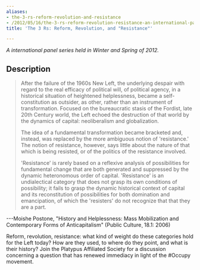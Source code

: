 ```yaml
---
aliases:
- the-3-rs-reform-revolution-and-resistance
- /2012/05/16/the-3-rs-reform-revolution-resistance-an-international-panel-series
title: 'The 3 Rs: Reform, Revolution, and "Resistance"'

---
```

*A international panel series held in Winter and Spring of 2012.*


## Description

>After the failure of the 1960s New Left, the underlying despair with regard to the real efficacy of political will, of political agency, in a historical situation of heightened helplessness, became a self-constitution as outsider, as other, rather than an instrument of transformation. Focused on the bureaucratic stasis of the Fordist, late 20th Century world, the Left echoed the destruction of that world by the dynamics of capital: neoliberalism and globalization.
>
>The idea of a fundamental transformation became bracketed and, instead, was replaced by the more ambiguous notion of 'resistance.' The notion of resistance, however, says little about the nature of that which is being resisted, or of the politics of the resistance involved.
>
>'Resistance' is rarely based on a reflexive analysis of possibilities for fundamental change that are both generated and suppressed by the dynamic heteronomous order of capital. 'Resistance' is an undialectical category that does not grasp its own conditions of possibility; it fails to grasp the dynamic historical context of capital and its reconstitution of possibilities for both domination and emancipation, of which the 'resisters' do not recognize that that they are a part.

---Moishe Postone, "History and Helplessness: Mass Mobilization and Contemporary Forms of Anticapitalism" (Public Culture¸ 18.1: 2006)

Reform, revolution, resistance: what kind of weight do these categories hold for the Left today? How are they used, to where do they point, and what is their history? Join the Platypus Affiliated Society for a discussion concerning a question that has renewed immediacy in light of the #Occupy movement.

